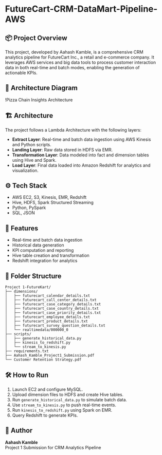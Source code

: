 
# FutureCart-CRM-DataMart-Pipeline-AWS

## 📦 Project Overview
This project, developed by Aahash Kamble, is a comprehensive CRM analytics pipeline for FutureCart Inc., a retail and e-commerce company. It leverages AWS services and big data tools to process customer interaction data in both real-time and batch modes, enabling the generation of actionable KPIs.


## 🧭 Architecture Diagram

!Pizza Chain Insights Architecture

## 🏗️ Architecture
The project follows a Lambda Architecture with the following layers:
- **Extract Layer**: Real-time and batch data ingestion using AWS Kinesis and Python scripts.
- **Landing Layer**: Raw data stored in HDFS via EMR.
- **Transformation Layer**: Data modeled into fact and dimension tables using Hive and Spark.
- **Load Layer**: Final data loaded into Amazon Redshift for analytics and visualization.

## ⚙️ Tech Stack
- AWS EC2, S3, Kinesis, EMR, Redshift
- Hive, HDFS, Spark Structured Streaming
- Python, PySpark
- SQL, JSON

## 🚀 Features
- Real-time and batch data ingestion
- Historical data generation
- KPI computation and reporting
- Hive table creation and transformation
- Redshift integration for analytics

## 📁 Folder Structure
```
Project 1-FutureKart/
├── dimensions/
│   ├── futurecart_calendar_details.txt
│   ├── futurecart_call_center_details.txt
│   ├── futurecart_case_category_details.txt
│   ├── futurecart_case_country_details.txt
│   ├── futurecart_case_priority_details.txt
│   ├── futurecart_employee_details.txt
│   ├── futurecart_product_details.txt
│   ├── futurecart_survey_question_details.txt
│   └── realtimedata/000000_0
├── scripts/
│   ├── generate_historical_data.py
│   ├── kinesis_to_redshift.py
│   └── stream_to_kinesis.py
├── requirements.txt
├── Aahash_Kamble_Project1_Submission.pdf
└── Customer Retention Strategy.pdf
```

## 🛠️ How to Run
1. Launch EC2 and configure MySQL.
2. Upload dimension files to HDFS and create Hive tables.
3. Run `generate_historical_data.py` to simulate batch data.
4. Use `stream_to_kinesis.py` to push real-time events.
5. Run `kinesis_to_redshift.py` using Spark on EMR.
6. Query Redshift to generate KPIs.

## 👤 Author
**Aahash Kamble**  
Project 1 Submission for CRM Analytics Pipeline

